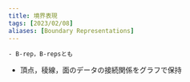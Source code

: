 ```yaml
---
title: 境界表現
tags: [2023/02/08]
aliases: [Boundary Representations]
---
```


	- B-rep，B-repsとも
- 頂点，稜線，面のデータの接続関係をグラフで保持